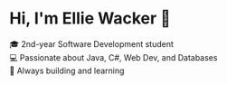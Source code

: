 # Hi, I'm Ellie Wacker 👋
🎓 2nd-year Software Development student  
💻 Passionate about Java, C#, Web Dev, and Databases  
🚀 Always building and learning
